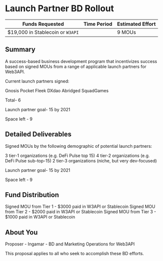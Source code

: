 # Launch Partner BD Rollout

| Funds Requested | Time Period | Estimated Effort |
|-|-|-|
| $19,000 in Stablecoin or `W3API` |  | 9 MOUs |

## Summary

A success-based business development program that incentivizes success based on signed MOUs from a range of applicable launch partners for Web3API.

Current launch partners signed:

Gnosis
Pocket
Fleek
DXdao
Abridged
SquadGames

Total- 6

Launch partner goal- 15 by 2021

Space left - 9

## Detailed Deliverables

Signed MOUs by the following demographic of potential launch partners:

3 tier-1 organizations (e.g. DeFi Pulse top 15)
4 tier-2 organizations (e.g. DeFi Pulse sub-top-15)
2 tier-3 organizations (niche, but very dev-focused)

Launch partner goal- 15 by 2021

Space left - 9

## Fund Distribution

Signed MOU from Tier 1 - $3000 paid in W3API or Stablecoin
Signed MOU from Tier 2 - $2000 paid in W3API or Stablecoin
Signed MOU from Tier 3 - $1000 paid in W3API or Stablecoin

## About You

Proposer - Ingamar - BD and Marketing Operations for Web3API

This proposal applies to all who seek to accomplish these BD efforts.
